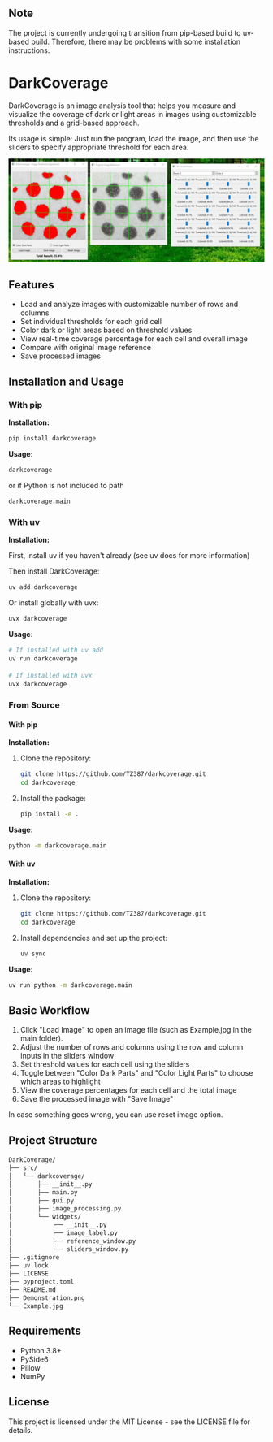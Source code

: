 ## Note

The project is currently undergoing transition from pip-based build to uv-based build. Therefore, there may be problems with some installation instructions.

# DarkCoverage

DarkCoverage is an image analysis tool that helps you measure and visualize the coverage of dark or light areas in images using customizable thresholds and a grid-based approach.

Its usage is simple: Just run the program, load the image, and then use the sliders to specify appropriate threshold for each area.

![DarkCoverage Screenshot](https://github.com/TZ387/darkcoverage/raw/main/Demonstration.png)

## Features

- Load and analyze images with customizable number of rows and columns
- Set individual thresholds for each grid cell
- Color dark or light areas based on threshold values
- View real-time coverage percentage for each cell and overall image
- Compare with original image reference
- Save processed images

## Installation and Usage

### With pip

**Installation:**
```bash
pip install darkcoverage
```

**Usage:**
```bash
darkcoverage
```
or if Python is not included to path
```bash
darkcoverage.main
```

### With uv

**Installation:**

First, install uv if you haven't already (see uv docs for more information)

Then install DarkCoverage:
```bash
uv add darkcoverage
```

Or install globally with uvx:
```bash
uvx darkcoverage
```

**Usage:**
```bash
# If installed with uv add
uv run darkcoverage

# If installed with uvx
uvx darkcoverage
```

### From Source

#### With pip

**Installation:**
1. Clone the repository:
   ```bash
   git clone https://github.com/TZ387/darkcoverage.git
   cd darkcoverage
   ```

2. Install the package:
   ```bash
   pip install -e .
   ```

**Usage:**
```bash
python -m darkcoverage.main
```

#### With uv

**Installation:**
1. Clone the repository:
   ```bash
   git clone https://github.com/TZ387/darkcoverage.git
   cd darkcoverage
   ```

2. Install dependencies and set up the project:
   ```bash
   uv sync
   ```

**Usage:**
```bash
uv run python -m darkcoverage.main
```

## Basic Workflow

1. Click "Load Image" to open an image file (such as Example.jpg in the main folder).
2. Adjust the number of rows and columns using the row and column inputs in the sliders window
3. Set threshold values for each cell using the sliders
4. Toggle between "Color Dark Parts" and "Color Light Parts" to choose which areas to highlight
5. View the coverage percentages for each cell and the total image
6. Save the processed image with "Save Image"

In case something goes wrong, you can use reset image option.

## Project Structure

```
DarkCoverage/
├── src/
│   └── darkcoverage/
│       ├── __init__.py
│       ├── main.py
│       ├── gui.py
│       ├── image_processing.py
│       └── widgets/
│           ├── __init__.py
│           ├── image_label.py
│           ├── reference_window.py
│           └── sliders_window.py
├── .gitignore
├── uv.lock
├── LICENSE
├── pyproject.toml
├── README.md
├── Demonstration.png
└── Example.jpg
```

## Requirements

- Python 3.8+
- PySide6
- Pillow
- NumPy

## License

This project is licensed under the MIT License - see the LICENSE file for details.